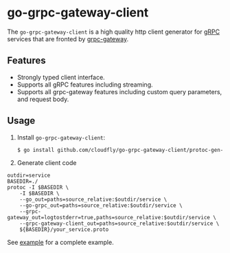 # go-grpc-gateway-client

The `go-grpc-gateway-client` is a high quality http client generator for [gRPC](https://grpc.io/) services that are fronted by [grpc-gateway](https://github.com/grpc-ecosystem/grpc-gateway).

## Features

- Strongly typed client interface.
- Supports all gRPC features including streaming.
- Supports all grpc-gateway features including custom query parameters, and request body.

## Usage

1. Install `go-grpc-gateway-client`:

    ```bash
    $ go install github.com/cloudfly/go-grpc-gateway-client/protoc-gen-go-grpc-gateway-client@latest
    ```
2. Generate client code
```
outdir=service
BASEDIR=./
protoc -I $BASEDIR \
	-I $BASEDIR \
	--go_out=paths=source_relative:$outdir/service \
	--go-grpc_out=paths=source_relative:$outdir/service \
	--grpc-gateway_out=logtostderr=true,paths=source_relative:$outdir/service \
	--grpc-gateway-client_out=paths=source_relative:$outdir/service \
	${BASEDIR}/your_service.proto
```
See [example](./example/README.md) for a complete example.